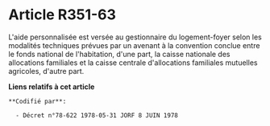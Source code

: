 # Article R351-63

L'aide personnalisée est versée au gestionnaire du logement-foyer selon les modalités techniques prévues par un avenant à la
convention conclue entre le fonds national de l'habitation, d'une part, la caisse nationale des allocations familiales et la
caisse centrale d'allocations familiales mutuelles agricoles, d'autre part.

**Liens relatifs à cet article**

	**Codifié par**:

	  - Décret n°78-622 1978-05-31 JORF 8 JUIN 1978
